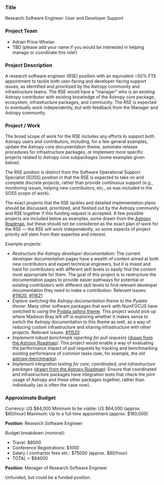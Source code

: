 ### Title

Research Software Engineer: User and Developer Support

### Project Team

- Adrian Price-Whelan
- TBD (please add your name if you would be interested in helping manage or coordinate
  this role!)

### Project Description

A research software engineer (RSE) position with an equivalent ~50% FTE appointment to
tackle both user-facing and developer-facing support issues, as identified and
prioritized by the Astropy community and infrastructure teams. The RSE would have a
"manager" who is an existing Astropy contributor with existing knowledge of the Astropy
core package, ecosystem, infrastructure packages, and community. The RSE is expected to
eventually work independently, but with feedback from the Manager and Astropy community.

### Project / Work

The broad scope of work for the RSE includes any efforts to support both Astropy users
and contributors, including, for a few general examples, update the Astropy core
documentation theme, automate release procedures for infrastructure packages, or
implement more specific projects related to Astropy core subpackages (some examples
given below).

The RSE position is distinct from the Software Operational Support Specialist (SOSS)
position in that the RSE is expected to take on and complete discrete *projects*, rather
than provide continuous support (e.g., monitoring issues, helping new contributors,
etc., as was included in the SOSS scope of work).

The exact projects that the RSE tackles and detailed implementation plans should be
discussed, prioritized, and fleshed out by the Astropy community and RSE together if
this funding request is accepted. A few possible projects are included below as
examples, some drawn from the [Astropy
Roadmap](https://github.com/astropy/astropy-project/blob/main/roadmap/roadmap.md), but
these should not be considered as the exact plan of work for the RSE — the RSE will work
independently, so some aspects of project priority will stem from their expertise and
interest.

Example projects:
* *Restructure the Astropy developer documentation*: The current developer documentation
  pages have a wealth of content aimed at both new contributors and expert technical
  engineers, but it is mixed and hard for contributors with different skill levels to
  easily find the content most appropriate for them. The goal of this project is to
  restructure the documentation pages to provide easier pathways for potential or
  existing contributors with different skill levels to find relevant developer
  documentation they need to make a contribution. Relevant issues:
  [#11620](https://github.com/astropy/astropy/issues/11620),
  [#11621](https://github.com/astropy/astropy/issues/11621)
* *Explore switching the Astropy documentation theme to the Pydata theme*: Many other
  software packages that work with NumFOCUS have switched to using the [Pydata sphinx
  theme](https://pydata-sphinx-theme.readthedocs.io/en/stable/). This project would pick
  up where Madison Bray left off in exploring whether it makes sense to switch the
  Astropy documentation to this theme as well, as a way of reducing custom
  infrastructure and sharing infrastructure with other projects. Relevant issues:
  [#11520](https://github.com/astropy/astropy/issues/11520)
* *Implement robust benchmark reporting for pull requests* ([drawn from the Astropy
Roadmap](https://github.com/astropy/astropy-project/blob/main/roadmap/roadmap.md)): This
  project would enable a way of evaluating the performance impact of pull requests by
  tracking and benchmarking existing performance of common tasks (see, for example, the
  old [astropy-benchmarks](https://github.com/astropy/astropy-benchmarks)).
* *Implement integration testing for core, coordinated, and infrastructure packages*
([drawn from the Astropy
  Roadmap](https://github.com/astropy/astropy-project/blob/main/roadmap/roadmap.md)):
  Ensure that coordinated and infrastructure packages have integration tests that check
  the joint usage of Astropy and these other packages together, rather than individually
  (as is often the case now).


### Approximate Budget
Currency: US $84,000
Minimum to be viable: US $64,000 (approx. $60/hour)
Maximum: Up to a full time appointment (approx. $160,000)

**Position**: Research Software Engineer

Budget breakdown (nominal):
- Travel: $8000
- Conference Registrations: $1000
- Salary / contractor fees etc.: $75000 (approx. $80/hour)
- TOTAL = $84000

**Position**: Manager of Research Software Engineer

Unfunded, but could be a funded position.
